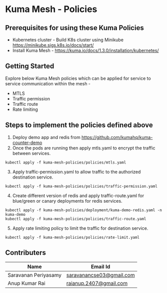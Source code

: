 # Kuma Mesh - Policies
## Prerequisites for using these Kuma Policies
* Kubernetes cluster - Build K8s cluster using Minikube https://minikube.sigs.k8s.io/docs/start/
* Install Kuma Mesh - https://kuma.io/docs/1.3.0/installation/kubernetes/
## Getting Started
Explore below Kuma Mesh policies which can be applied for service to service communication within the mesh - 
* MTLS
* Traffic permission
* Traffic route
* Rate limiting
## Steps to implement the policies defined above 
1) Deploy demo app and redis from https://github.com/kumahq/kuma-counter-demo
2) Once the pods are running then apply mtls.yaml to encrypt the traffic between services.
```
kubectl apply -f kuma-mesh-policies/policies/mtls.yaml
```
3) Apply traffic-permission.yaml to allow traffic to the authorized destination service.
```
kubectl apply -f kuma-mesh-policies/policies/traffic-permission.yaml
```
4) Create different version of redis and apply traffic-route.yaml for blue/green or canary deployments for redis services.
```
kubectl apply -f kuma-mesh-policies/deployment/kuma-demo-redis.yaml -n kuma-demo
kubectl apply -f kuma-mesh-policies/policies/traffic-route.yaml
```
5) Apply rate limiting policy to limit the traffic for destination service.
```
kubectl apply -f kuma-mesh-policies/policies/rate-limit.yaml
```
## Contributers
Name | Email Id
--- | --- | 
Saravanan Periyasamy | saravanancse03@gmail.com
Anup Kumar Rai | raianup.2407@gmail.com

